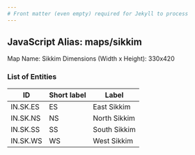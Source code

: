```yaml
---
# Front matter (even empty) required for Jekyll to process
---
```


## JavaScript Alias: maps/sikkim

Map Name: Sikkim
Dimensions (Width x Height): 330x420





### List of Entities

ID | Short label | Label
---|---|---|
IN.SK.ES|ES|East Sikkim
IN.SK.NS|NS|North Sikkim
IN.SK.SS|SS|South Sikkim
IN.SK.WS|WS|West Sikkim

